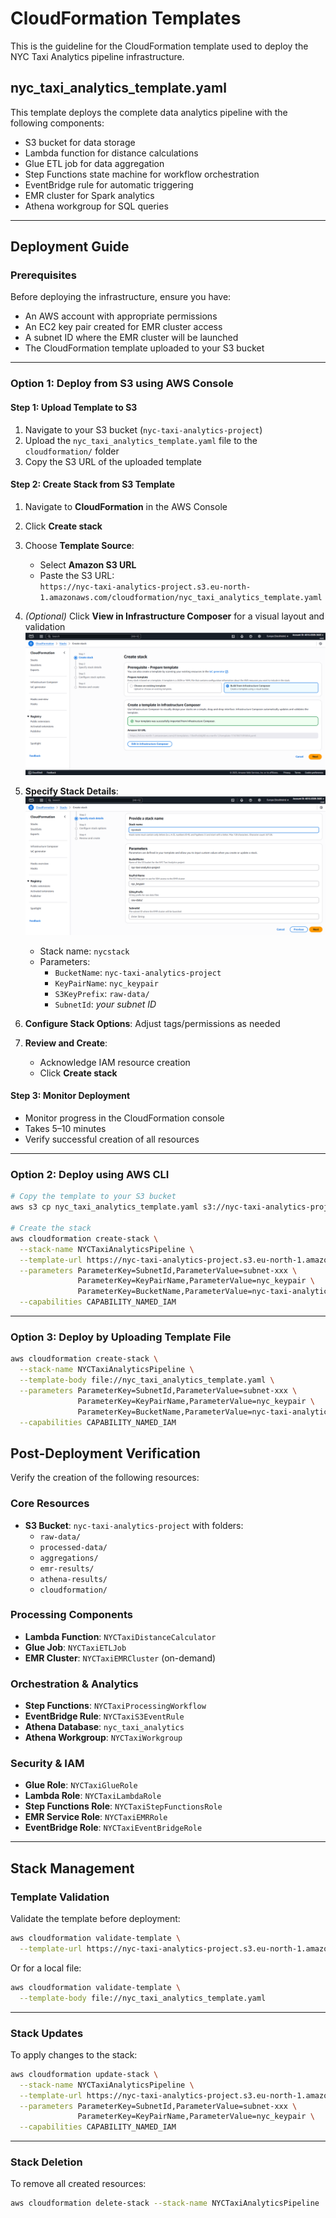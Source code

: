 
# CloudFormation Templates

This is the guideline for the CloudFormation template used to deploy the NYC Taxi Analytics pipeline infrastructure.

## nyc_taxi_analytics_template.yaml

This template deploys the complete data analytics pipeline with the following components:

- S3 bucket for data storage  
- Lambda function for distance calculations  
- Glue ETL job for data aggregation  
- Step Functions state machine for workflow orchestration  
- EventBridge rule for automatic triggering  
- EMR cluster for Spark analytics  
- Athena workgroup for SQL queries  

---

## Deployment Guide

### Prerequisites

Before deploying the infrastructure, ensure you have:

- An AWS account with appropriate permissions  
- An EC2 key pair created for EMR cluster access  
- A subnet ID where the EMR cluster will be launched  
- The CloudFormation template uploaded to your S3 bucket  

---

### Option 1: Deploy from S3 using AWS Console

#### Step 1: Upload Template to S3

1. Navigate to your S3 bucket (`nyc-taxi-analytics-project`)  
2. Upload the `nyc_taxi_analytics_template.yaml` file to the `cloudformation/` folder  
3. Copy the S3 URL of the uploaded template  

#### Step 2: Create Stack from S3 Template

1. Navigate to **CloudFormation** in the AWS Console  
2. Click **Create stack**  
3. Choose **Template Source**:  
   - Select **Amazon S3 URL**  
   - Paste the S3 URL:  
     `https://nyc-taxi-analytics-project.s3.eu-north-1.amazonaws.com/cloudformation/nyc_taxi_analytics_template.yaml`  

4. *(Optional)* Click **View in Infrastructure Composer** for a visual layout and validation  
![Infrastructure Composer View](images/infrastructure_composer.png)  

5. **Specify Stack Details**:  
![Stack Name Configuration](images/stack_name.png)  
   - Stack name: `nycstack`  
   - Parameters:  
     - `BucketName`: `nyc-taxi-analytics-project`  
     - `KeyPairName`: `nyc_keypair`  
     - `S3KeyPrefix`: `raw-data/`  
     - `SubnetId`: *your subnet ID*  

6. **Configure Stack Options**: Adjust tags/permissions as needed  

7. **Review and Create**:  
   - Acknowledge IAM resource creation  
   - Click **Create stack**  

#### Step 3: Monitor Deployment

- Monitor progress in the CloudFormation console  
- Takes 5–10 minutes  
- Verify successful creation of all resources  

---

### Option 2: Deploy using AWS CLI

```bash
# Copy the template to your S3 bucket
aws s3 cp nyc_taxi_analytics_template.yaml s3://nyc-taxi-analytics-project/cloudformation/

# Create the stack
aws cloudformation create-stack \
  --stack-name NYCTaxiAnalyticsPipeline \
  --template-url https://nyc-taxi-analytics-project.s3.eu-north-1.amazonaws.com/cloudformation/nyc_taxi_analytics_template.yaml \
  --parameters ParameterKey=SubnetId,ParameterValue=subnet-xxx \
               ParameterKey=KeyPairName,ParameterValue=nyc_keypair \
               ParameterKey=BucketName,ParameterValue=nyc-taxi-analytics-project \
  --capabilities CAPABILITY_NAMED_IAM
```

---

### Option 3: Deploy by Uploading Template File

```bash
aws cloudformation create-stack \
  --stack-name NYCTaxiAnalyticsPipeline \
  --template-body file://nyc_taxi_analytics_template.yaml \
  --parameters ParameterKey=SubnetId,ParameterValue=subnet-xxx \
               ParameterKey=KeyPairName,ParameterValue=nyc_keypair \
               ParameterKey=BucketName,ParameterValue=nyc-taxi-analytics-project \
  --capabilities CAPABILITY_NAMED_IAM
```

##  Post-Deployment Verification

Verify the creation of the following resources:

### Core Resources

- **S3 Bucket**: `nyc-taxi-analytics-project` with folders:  
  - `raw-data/`  
  - `processed-data/`  
  - `aggregations/`  
  - `emr-results/`  
  - `athena-results/`  
  - `cloudformation/`  

### Processing Components

- **Lambda Function**: `NYCTaxiDistanceCalculator`  
- **Glue Job**: `NYCTaxiETLJob`  
- **EMR Cluster**: `NYCTaxiEMRCluster` (on-demand)  

### Orchestration & Analytics

- **Step Functions**: `NYCTaxiProcessingWorkflow`  
- **EventBridge Rule**: `NYCTaxiS3EventRule`  
- **Athena Database**: `nyc_taxi_analytics`  
- **Athena Workgroup**: `NYCTaxiWorkgroup`  

### Security & IAM

- **Glue Role**: `NYCTaxiGlueRole`  
- **Lambda Role**: `NYCTaxiLambdaRole`  
- **Step Functions Role**: `NYCTaxiStepFunctionsRole`  
- **EMR Service Role**: `NYCTaxiEMRRole`  
- **EventBridge Role**: `NYCTaxiEventBridgeRole`  

---

## Stack Management

### Template Validation

Validate the template before deployment:

```bash
aws cloudformation validate-template \
  --template-url https://nyc-taxi-analytics-project.s3.eu-north-1.amazonaws.com/cloudformation/nyc_taxi_analytics_template.yaml
```

Or for a local file:

```bash
aws cloudformation validate-template \
  --template-body file://nyc_taxi_analytics_template.yaml
```

---

### Stack Updates

To apply changes to the stack:

```bash
aws cloudformation update-stack \
  --stack-name NYCTaxiAnalyticsPipeline \
  --template-url https://nyc-taxi-analytics-project.s3.eu-north-1.amazonaws.com/cloudformation/nyc_taxi_analytics_template.yaml \
  --parameters ParameterKey=SubnetId,ParameterValue=subnet-xxx \
               ParameterKey=KeyPairName,ParameterValue=nyc_keypair \
  --capabilities CAPABILITY_NAMED_IAM
```

---

### Stack Deletion

To remove all created resources:

```bash
aws cloudformation delete-stack --stack-name NYCTaxiAnalyticsPipeline
```

